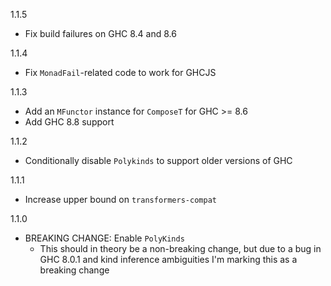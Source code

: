 1.1.5

* Fix build failures on GHC 8.4 and 8.6

1.1.4

* Fix `MonadFail`-related code to work for GHCJS

1.1.3

* Add an `MFunctor` instance for `ComposeT` for GHC >= 8.6
* Add GHC 8.8 support

1.1.2

* Conditionally disable `Polykinds` to support older versions of GHC

1.1.1

* Increase upper bound on `transformers-compat`

1.1.0

* BREAKING CHANGE: Enable `PolyKinds`
    * This should in theory be a non-breaking change, but due to a bug in
      GHC 8.0.1 and kind inference ambiguities I'm marking this as a breaking
      change
